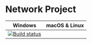 # Network Project

| Windows | macOS & Linux |
| :---: | :---: |
| [![Build status](https://ci.appveyor.com/api/projects/status/hl6u3jinuhpq0w88?svg=true)](https://ci.appveyor.com/project/SMelanko/net) |  |

